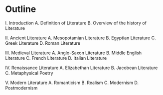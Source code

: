 # Outline
I. Introduction
    A. Definition of Literature
    B. Overview of the history of Literature

II. Ancient Literature
    A. Mesopotamian Literature
    B. Egyptian Literature
    C. Greek Literature
    D. Roman Literature

III. Medieval Literature
    A. Anglo-Saxon Literature
    B. Middle English Literature
    C. French Literature
    D. Italian Literature

IV. Renaissance Literature
    A. Elizabethan Literature
    B. Jacobean Literature
    C. Metaphysical Poetry

V. Modern Literature
    A. Romanticism
    B. Realism
    C. Modernism
    D. Postmodernism